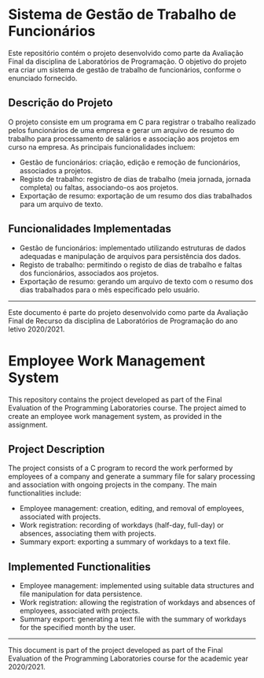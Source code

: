 # Sistema de Gestão de Trabalho de Funcionários

Este repositório contém o projeto desenvolvido como parte da Avaliação Final da disciplina de Laboratórios de Programação. O objetivo do projeto era criar um sistema de gestão de trabalho de funcionários, conforme o enunciado fornecido.

## Descrição do Projeto

O projeto consiste em um programa em C para registrar o trabalho realizado pelos funcionários de uma empresa e gerar um arquivo de resumo do trabalho para processamento de salários e associação aos projetos em curso na empresa. As principais funcionalidades incluem:

- Gestão de funcionários: criação, edição e remoção de funcionários, associados a projetos.
- Registo de trabalho: registro de dias de trabalho (meia jornada, jornada completa) ou faltas, associando-os aos projetos.
- Exportação de resumo: exportação de um resumo dos dias trabalhados para um arquivo de texto.

## Funcionalidades Implementadas

- Gestão de funcionários: implementado utilizando estruturas de dados adequadas e manipulação de arquivos para persistência dos dados.
- Registo de trabalho: permitindo o registo de dias de trabalho e faltas dos funcionários, associados aos projetos.
- Exportação de resumo: gerando um arquivo de texto com o resumo dos dias trabalhados para o mês especificado pelo usuário.

---
Este documento é parte do projeto desenvolvido como parte da Avaliação Final de Recurso da disciplina de Laboratórios de Programação do ano letivo 2020/2021.


# Employee Work Management System

This repository contains the project developed as part of the Final Evaluation of the Programming Laboratories course. The project aimed to create an employee work management system, as provided in the assignment.

## Project Description

The project consists of a C program to record the work performed by employees of a company and generate a summary file for salary processing and association with ongoing projects in the company. The main functionalities include:

- Employee management: creation, editing, and removal of employees, associated with projects.
- Work registration: recording of workdays (half-day, full-day) or absences, associating them with projects.
- Summary export: exporting a summary of workdays to a text file.

## Implemented Functionalities

- Employee management: implemented using suitable data structures and file manipulation for data persistence.
- Work registration: allowing the registration of workdays and absences of employees, associated with projects.
- Summary export: generating a text file with the summary of workdays for the specified month by the user.

---

This document is part of the project developed as part of the Final Evaluation of the Programming Laboratories course for the academic year 2020/2021.
